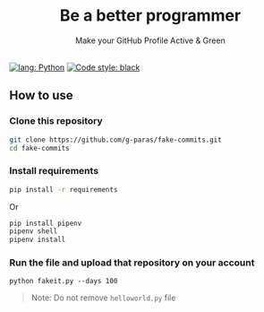 <center><h1>Be a better programmer</h1></center>
<center>Make your GitHub Profile Active & Green</center>
<br>

[![lang: Python](https://img.shields.io/badge/python-%2314354C.svg?style=for-the-badge&logo=python&logoColor=white)](https://python.org)
[![Code style: black](https://img.shields.io/badge/code%20style-black-000000.svg?style=for-the-badge)](https://github.com/psf/black)

## How to use

### Clone this repository

```bash
git clone https://github.com/g-paras/fake-commits.git
cd fake-commits
```

### Install requirements

```bash
pip install -r requirements
```

Or

```bash
pip install pipenv
pipenv shell
pipenv install
```

### Run the file and upload that repository on your account

```
python fakeit.py --days 100
```

> Note: Do not remove `helloworld.py` file
